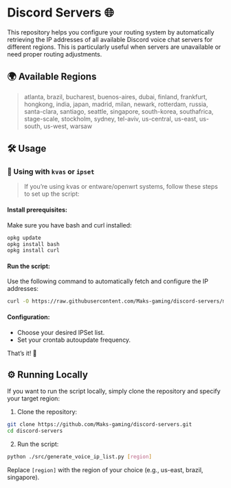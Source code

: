# Discord Servers 🌐
This repository helps you configure your routing system by automatically retrieving the IP addresses of all available Discord voice chat servers for different regions. This is particularly useful when servers are unavailable or need proper routing adjustments.

## 🌍 Available Regions
> atlanta, brazil, bucharest, buenos-aires, dubai, finland, frankfurt, hongkong, india, japan, madrid, milan, newark, rotterdam, russia, santa-clara, santiago, seattle, singapore, south-korea, southafrica, stage-scale, stockholm, sydney, tel-aviv, us-central, us-east, us-south, us-west, warsaw

## 🛠️ Usage
### 🔧 Using with `kvas` or `ipset`
> If you’re using kvas or entware/openwrt systems, follow these steps to set up the script:
#### Install prerequisites:
Make sure you have bash and curl installed:

```sh
opkg update
opkg install bash
opkg install curl
```

#### Run the script:
Use the following command to automatically fetch and configure the IP addresses:
```sh
curl -O https://raw.githubusercontent.com/Maks-gaming/discord-servers/main/ipset-adder.sh && bash ipset-adder.sh
```

#### Configuration:
- Choose your desired IPSet list.
- Set your crontab autoupdate frequency.

That’s it! 🎉

## ⚙️ Running Locally
If you want to run the script locally, simply clone the repository and specify your target region:

1. Clone the repository:
```sh
git clone https://github.com/Maks-gaming/discord-servers.git
cd discord-servers
```

2. Run the script:
```sh
python ./src/generate_voice_ip_list.py [region]
```
Replace `[region]` with the region of your choice (e.g., us-east, brazil, singapore).
